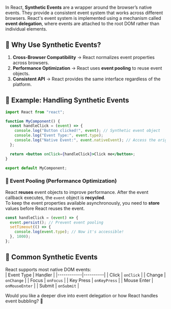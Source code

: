 In React, **Synthetic Events** are a wrapper around the browser’s native events. They provide a consistent event system that works across different browsers. React's event system is implemented using a mechanism called **event delegation**, where events are attached to the root DOM rather than individual elements.  

## 🔹 Why Use Synthetic Events?  
1. **Cross-Browser Compatibility** → React normalizes event properties across browsers.  
2. **Performance Optimization** → React uses **event pooling** to reuse event objects.  
3. **Consistent API** → React provides the same interface regardless of the platform.  

## 🔹 Example: Handling Synthetic Events  
```jsx
import React from "react";

function MyComponent() {
  const handleClick = (event) => {
    console.log("Button clicked!", event); // Synthetic event object
    console.log("Event Type:", event.type);
    console.log("Native Event:", event.nativeEvent); // Access the original event
  };

  return <button onClick={handleClick}>Click me</button>;
}

export default MyComponent;
```
### 🔹 Event Pooling (Performance Optimization)
React **reuses** event objects to improve performance. After the event callback executes, the `event` object is **recycled**.  
To keep the event properties available asynchronously, you need to **store** values before React reuses the event.  

```jsx
const handleClick = (event) => {
  event.persist(); // Prevent event pooling
  setTimeout(() => {
    console.log(event.type); // Now it's accessible!
  }, 1000);
};
```

## 🔹 Common Synthetic Events
React supports most native DOM events:  
| Event Type  | Handler |
|------------|----------|
| Click | `onClick` |
| Change | `onChange` |
| Focus | `onFocus` |
| Key Press | `onKeyPress` |
| Mouse Enter | `onMouseEnter` |
| Submit | `onSubmit` |

Would you like a deeper dive into event delegation or how React handles event bubbling? 🚀
